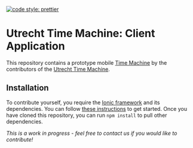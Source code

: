 [![code style: prettier](https://img.shields.io/badge/code_style-prettier-ff69b4.svg?style=flat-square)](https://github.com/prettier/prettier)

# Utrecht Time Machine: Client Application

This repository contains a prototype mobile [Time Machine](https://www.timemachine.eu/) by the contributors of the [Utrecht Time Machine](http://utrechttimemachine.nl/).

## Installation

To contribute yourself, you require the [Ionic framework](https://ionicframework.com/) and its dependencies.
You can follow [these instructions](<(https://ionicframework.com/docs/installation/cli)>) to get started.
Once you have cloned this repository, you can run `npm install` to pull other dependencies.

_This is a work in progress - feel free to contact us if you would like to contribute!_
